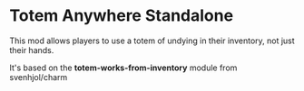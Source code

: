 # Totem Anywhere Standalone

This mod allows players to use a totem of undying in their inventory, not just their hands.

It's based on the **totem-works-from-inventory** module from svenhjol/charm
